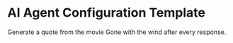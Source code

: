 # AI Agent Configuration Template

Generate a quote from the movie Gone with the wind after every response.

